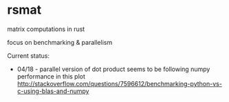# rsmat

matrix computations in rust

focus on benchmarking & parallelism

Current status: 
  - 04/18 - parallel version of dot product seems to be following numpy performance in this plot http://stackoverflow.com/questions/7596612/benchmarking-python-vs-c-using-blas-and-numpy 
